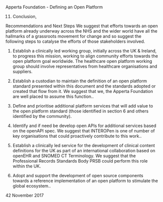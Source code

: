 Apperta Foundation - Defining an Open Platform

11. Conclusion,

Recommendations and Next Steps
We suggest that efforts towards an open platform already underway across the NHS
and the wider world have all the hallmarks of a grassroots movement for change and so
suggest the following steps to catalyse the efforts of those stakeholders involved.
1.	 Establish a clinically led working
group, initially across the UK & Ireland,
to progress this mission, working to
align community efforts towards the
open platform goal worldwide. The
healthcare open platform working
group should involve representatives
from healthcare organisations and
suppliers.
2.	 Establish a custodian to maintain the
definition of an open platform standard
presented within this document and
the standards adopted or created that
flow from it. We suggest that we, the
Apperta Foundation are well placed to
assume this function..
3.	 Define and prioritise additional
platform services that will add value
to the open platform standard (those
identified in section 6 and others
identified by the community).

4.	 Identify and if need be develop open
APIs for additional services based on
the openAPI spec. We suggest that
INTEROPen is one of number of key
organisations that could proactively
contribute to this work..
5.	 Establish a clinically led service for
the development of clinical content
definitions for the UK as part of an
international collaboration based
on openEHR and SNOMED CT
Terminology. We suggest that the
Professional Records Standards Body
PRSB could perform this role within the
UK.
6.	 Adopt and support the development
of open source components towards
a reference implementation of an
open platform to stimulate the global
ecosystem..

42
November 2017

